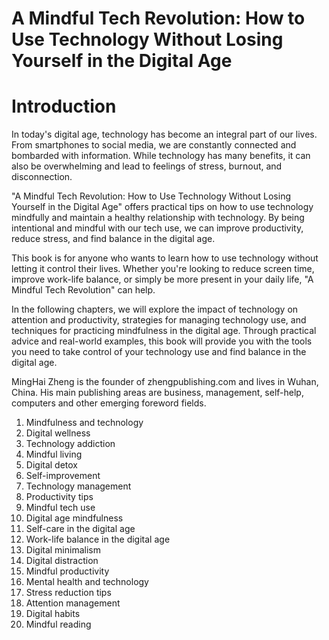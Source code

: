 # A Mindful Tech Revolution: How to Use Technology Without Losing Yourself in the Digital Age

# Introduction

In today's digital age, technology has become an integral part of our lives. From smartphones to social media, we are constantly connected and bombarded with information. While technology has many benefits, it can also be overwhelming and lead to feelings of stress, burnout, and disconnection.

"A Mindful Tech Revolution: How to Use Technology Without Losing Yourself in the Digital Age" offers practical tips on how to use technology mindfully and maintain a healthy relationship with technology. By being intentional and mindful with our tech use, we can improve productivity, reduce stress, and find balance in the digital age.

This book is for anyone who wants to learn how to use technology without letting it control their lives. Whether you're looking to reduce screen time, improve work-life balance, or simply be more present in your daily life, "A Mindful Tech Revolution" can help.

In the following chapters, we will explore the impact of technology on attention and productivity, strategies for managing technology use, and techniques for practicing mindfulness in the digital age. Through practical advice and real-world examples, this book will provide you with the tools you need to take control of your technology use and find balance in the digital age.

MingHai Zheng is the founder of zhengpublishing.com and lives in Wuhan, China. His main publishing areas are business, management, self-help, computers and other emerging foreword fields.



1. Mindfulness and technology
2. Digital wellness
3. Technology addiction
4. Mindful living
5. Digital detox
6. Self-improvement
7. Technology management
8. Productivity tips
9. Mindful tech use
10. Digital age mindfulness
11. Self-care in the digital age
12. Work-life balance in the digital age
13. Digital minimalism
14. Digital distraction
15. Mindful productivity
16. Mental health and technology
17. Stress reduction tips
18. Attention management
19. Digital habits
20. Mindful reading

